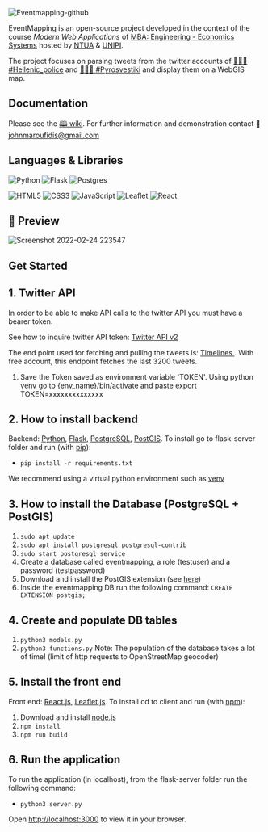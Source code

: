 ![Eventmapping-github](https://user-images.githubusercontent.com/26281506/155498608-8f71868e-bbfb-4759-afc5-c3353a1ac249.png)

EventMapping is an open-source project developed in the context of the course _Modern Web Applications_ of <a href="https://www.ece.ntua.gr/en/postgraduate/2">MBA: Engineering - Economics Systems</a> hosted by <a href="https://www.ntua.gr/en/">NTUA</a> & <a href="https://www.unipi.gr/unipi/en/">UNIPI</a>.

The project focuses on parsing tweets from the twitter accounts of <a href="https://twitter.com/hellenicpolice">👮🏽‍♀️ #Hellenic_police</a> and <a href="https://twitter.com/pyrosvestiki">👩🏼‍🚒  #Pyrosvestiki</a> and display them on a WebGIS map.

## Documentation
Please see the <a href="https://github.com/jmarou/EventMapping/wiki">🕮 wiki</a>. For further information and demonstration contact 📨  johnmaroufidis@gmail.com 

## Languages & Libraries
![Python](https://img.shields.io/badge/Python-%23323330?style=flat&logo=python&logoColor=%155509708) ![Flask](https://img.shields.io/badge/flask-%23323330.svg?style=flat&logo=Flask&logoColor=white) ![Postgres](https://img.shields.io/badge/PostgreSQL-%23323330.svg?style=flat&logo=postgresql&logoColor=%23316192) 

![HTML5](https://img.shields.io/badge/html5-%23323330.svg?style=flat&logo=HTML5&logoColor=23E34F26) ![CSS3](https://img.shields.io/badge/CSS3-%23323330.svg?style=flat&logo=css3&logoColor=%231572B6) ![JavaScript](https://img.shields.io/badge/javascript-%23323330.svg?style=flat&logo=Javascript&logoColor=%23F7DF1E) ![Leaflet](https://img.shields.io/badge/Leaflet.js-%23323330.svg?style=flat&logo=leaflet&logoColor=199900) ![React](https://img.shields.io/badge/React.js-%23323330.svg?style=flat&logo=react&logoColor=23E34F26) 

## 🌟 Preview 
![Screenshot 2022-02-24 223547](https://user-images.githubusercontent.com/26281506/155604466-86d1f406-26d9-43a0-9822-5e9c45289aa0.png)

## Get Started


## 1. Twitter API
In order to be able to make API calls to the twitter API you must have a bearer token. 

See how to inquire twitter API token: [Twitter API v2](https://developer.twitter.com/en/docs/twitter-api/getting-started/getting-access-to-the-twitter-api)

The end point used for fetching and pulling the tweets is: [Timelines ](https://developer.twitter.com/en/docs/twitter-api/tweets/timelines/quick-start). With free account, this endpoint fetches the last 3200 tweets.

1. Save the Token saved as environment variable 'TOKEN'. Using python venv go to {env_name}/bin/activate and paste export TOKEN=xxxxxxxxxxxxxx


## 2. How to install backend
Backend: [Python](https://www.python.org/), [Flask](https://flask.palletsprojects.com/en/2.0.x/), [PostgreSQL](https://www.postgresql.org/), [PostGIS](https://postgis.net/).
To install go to flask-server folder and run (with [pip](https://pip.pypa.io/en/stable/)): 

* `pip install -r requirements.txt`

We recommend using a virtual python environment such as [venv](https://docs.python.org/3/library/venv.html)

## 3. How to install the Database (PostgreSQL + PostGIS)

1. `sudo apt update`
2. `sudo apt install postgresql postgresql-contrib`
3. `sudo start postgresql service`
4. Create a database called eventmapping, a role (testuser) and a password (testpassword)
5. Download and install the PostGIS extension (see [here](https://postgis.net/install/))
6. Inside the eventmapping DB run the following command: `CREATE EXTENSION postgis;`

## 4. Create and populate DB tables 
1. `python3 models.py`
2. `python3 functions.py`
Note: The population of the database takes a lot of time! (limit of http requests to OpenStreetMap geocoder)

## 5. Install the front end 
Front end: [React.js](https://reactjs.org/), [Leaflet.js](https://leafletjs.com/).
To install cd to client and run (with [npm](https://www.npmjs.com/)):

1. Download and install [node.js](https://nodejs.org/en/download/)
2. `npm install`
3. `npm run build`

## 6. Run the application
To run the application (in localhost), from the flask-server folder run the following command:

* `python3 server.py`

Open [http://localhost:3000](http://localhost:3000) to view it in your browser.
